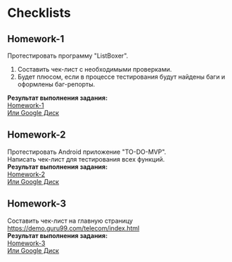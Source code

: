 # Checklists
## Homework-1
Протестировать программу "ListBoxer".
1. Составить чек-лист с необходимыми проверками. 
2. Будет плюсом, если в процессе тестирования будут найдены баги и оформлены баг-репорты.

<b>Результат выполнения задания:</b>\
[Homework-1](https://github.com/JosieVi/Checklists/blob/main/Homework-1.pdf)\
[Или Google Диск](https://docs.google.com/spreadsheets/d/1-bhjlo1zv7hOhCTfojRU2rXvUY7tOQB-sksoBWhG7os/edit?usp=sharing)

## Homework-2
Протестировать Android приложение "TO-DO-MVP".\
Написать чек-лист для тестирования всех функций.\
<b>Результат выполнения задания:</b>\
[Homework-2](https://github.com/JosieVi/Checklists/blob/main/Homework-2.pdf)\
[Или Google Диск](https://docs.google.com/spreadsheets/d/1fnpRRc-UvJEWevRXAsW2jz3uNn4mCAA9_mNSYgtW8k4/edit?usp=sharing)

## Homework-3
Составить чек-лист на главную страницу https://demo.guru99.com/telecom/index.html					
<b>Результат выполнения задания:</b>\
[Homework-3](https://github.com/JosieVi/Checklists/blob/main/Homework-3.pdf)\
[Или Google Диск](https://docs.google.com/spreadsheets/d/18OX-cD6kwX9pq_J-IxspmPUtVl6lQsJxb3jfyMwtG2E/edit?usp=sharing)
